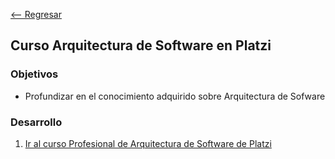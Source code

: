 [<-- Regresar](../)

## Curso Arquitectura de Software en Platzi

### Objetivos

- Profundizar en el conocimiento adquirido sobre Arquitectura de Sofware

### Desarrollo

1. [Ir al curso Profesional de Arquitectura de Software de Platzi](https://platzi.com/clases/pro-arquitectura/)

